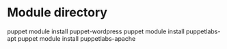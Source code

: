 # Module directory

puppet module install puppet-wordpress
puppet module install puppetlabs-apt
puppet module install puppetlabs-apache
